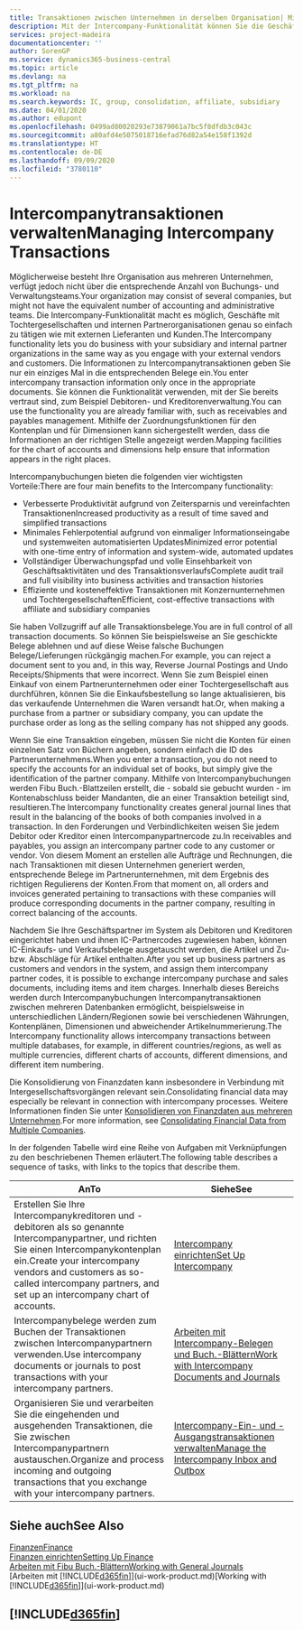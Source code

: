```yaml
---
title: Transaktionen zwischen Unternehmen in derselben Organisation| Microsoft Docs
description: Mit der Intercompany-Funktionalität können Sie die Geschäftsvorgänge und - transaktionen zwischen Unternehmen innerhalb derselben Organisation vereinfachen.
services: project-madeira
documentationcenter: ''
author: SorenGP
ms.service: dynamics365-business-central
ms.topic: article
ms.devlang: na
ms.tgt_pltfrm: na
ms.workload: na
ms.search.keywords: IC, group, consolidation, affiliate, subsidiary
ms.date: 04/01/2020
ms.author: edupont
ms.openlocfilehash: 0499ad80020293e73879061a7bc5f8dfdb3c043c
ms.sourcegitcommit: a80afd4e5075018716efad76d82a54e158f1392d
ms.translationtype: HT
ms.contentlocale: de-DE
ms.lasthandoff: 09/09/2020
ms.locfileid: "3780110"
---
```

# <a name="managing-intercompany-transactions"></a><span data-ttu-id="7e329-103">Intercompanytransaktionen verwalten</span><span class="sxs-lookup"><span data-stu-id="7e329-103">Managing Intercompany Transactions</span></span>
<span data-ttu-id="7e329-104">Möglicherweise besteht Ihre Organisation aus mehreren Unternehmen, verfügt jedoch nicht über die entsprechende Anzahl von Buchungs- und Verwaltungsteams.</span><span class="sxs-lookup"><span data-stu-id="7e329-104">Your organization may consist of several companies, but might not have the equivalent number of accounting and administrative teams.</span></span> <span data-ttu-id="7e329-105">Die Intercompany-Funktionalität macht es möglich, Geschäfte mit Tochtergesellschaften und internen Partnerorganisationen genau so einfach zu tätigen wie mit externen Lieferanten und Kunden.</span><span class="sxs-lookup"><span data-stu-id="7e329-105">The Intercompany functionality lets you do business with your subsidiary and internal partner organizations in the same way as you engage with your external vendors and customers.</span></span> <span data-ttu-id="7e329-106">Die Informationen zu Intercompanytransaktionen geben Sie nur ein einziges Mal in die entsprechenden Belege ein.</span><span class="sxs-lookup"><span data-stu-id="7e329-106">You enter intercompany transaction information only once in the appropriate documents.</span></span> <span data-ttu-id="7e329-107">Sie können die Funktionalität verwenden, mit der Sie bereits vertraut sind, zum Beispiel Debitoren- und Kreditorenverwaltung.</span><span class="sxs-lookup"><span data-stu-id="7e329-107">You can use the functionality you are already familiar with, such as receivables and payables management.</span></span> <span data-ttu-id="7e329-108">Mithilfe der Zuordnungsfunktionen für den Kontenplan und für Dimensionen kann sichergestellt werden, dass die Informationen an der richtigen Stelle angezeigt werden.</span><span class="sxs-lookup"><span data-stu-id="7e329-108">Mapping facilities for the chart of accounts and dimensions help ensure that information appears in the right places.</span></span>  

<span data-ttu-id="7e329-109">Intercompanybuchungen bieten die folgenden vier wichtigsten Vorteile:</span><span class="sxs-lookup"><span data-stu-id="7e329-109">There are four main benefits to the Intercompany functionality:</span></span>  

- <span data-ttu-id="7e329-110">Verbesserte Produktivität aufgrund von Zeitersparnis und vereinfachten Transaktionen</span><span class="sxs-lookup"><span data-stu-id="7e329-110">Increased productivity as a result of time saved and simplified transactions</span></span>  
- <span data-ttu-id="7e329-111">Minimales Fehlerpotential aufgrund von einmaliger Informationseingabe und systemweiten automatisierten Updates</span><span class="sxs-lookup"><span data-stu-id="7e329-111">Minimized error potential with one-time entry of information and system-wide, automated updates</span></span>  
- <span data-ttu-id="7e329-112">Vollständiger Überwachungspfad und volle Einsehbarkeit von Geschäftsaktivitäten und des Transaktionsverlaufs</span><span class="sxs-lookup"><span data-stu-id="7e329-112">Complete audit trail and full visibility into business activities and transaction histories</span></span>  
- <span data-ttu-id="7e329-113">Effiziente und kosteneffektive Transaktionen mit Konzernunternehmen und Tochtergesellschaften</span><span class="sxs-lookup"><span data-stu-id="7e329-113">Efficient, cost-effective transactions with affiliate and subsidiary companies</span></span>  

<span data-ttu-id="7e329-114">Sie haben Vollzugriff auf alle Transaktionsbelege.</span><span class="sxs-lookup"><span data-stu-id="7e329-114">You are in full control of all transaction documents.</span></span> <span data-ttu-id="7e329-115">So können Sie beispielsweise an Sie geschickte Belege ablehnen und auf diese Weise falsche Buchungen Belege/Lieferungen rückgängig machen.</span><span class="sxs-lookup"><span data-stu-id="7e329-115">For example, you can reject a document sent to you and, in this way, Reverse Journal Postings and Undo Receipts/Shipments that were incorrect.</span></span> <span data-ttu-id="7e329-116">Wenn Sie zum Beispiel einen Einkauf von einem Partnerunternehmen oder einer Tochtergesellschaft aus durchführen, können Sie die Einkaufsbestellung so lange aktualisieren, bis das verkaufende Unternehmen die Waren versandt hat.</span><span class="sxs-lookup"><span data-stu-id="7e329-116">Or, when making a purchase from a partner or subsidiary company, you can update the purchase order as long as the selling company has not shipped any goods.</span></span>  

<span data-ttu-id="7e329-117">Wenn Sie eine Transaktion eingeben, müssen Sie nicht die Konten für einen einzelnen Satz von Büchern angeben, sondern einfach die ID des Partnerunternehmens.</span><span class="sxs-lookup"><span data-stu-id="7e329-117">When you enter a transaction, you do not need to specify the accounts for an individual set of books, but simply give the identification of the partner company.</span></span> <span data-ttu-id="7e329-118">Mithilfe von Intercompanybuchungen werden Fibu Buch.-Blattzeilen erstellt, die - sobald sie gebucht wurden - im Kontenabschluss beider Mandanten, die an einer Transaktion beteiligt sind, resultieren.</span><span class="sxs-lookup"><span data-stu-id="7e329-118">The Intercompany functionality creates general journal lines that result in the balancing of the books of both companies involved in a transaction.</span></span> <span data-ttu-id="7e329-119">In den Forderungen und Verbindlichkeiten weisen Sie jedem Debitor oder Kreditor einen Intercompanypartnercode zu.</span><span class="sxs-lookup"><span data-stu-id="7e329-119">In receivables and payables, you assign an intercompany partner code to any customer or vendor.</span></span> <span data-ttu-id="7e329-120">Von diesem Moment an erstellen alle Aufträge und Rechnungen, die nach Transaktionen mit diesen Unternehmen generiert werden, entsprechende Belege im Partnerunternehmen, mit dem Ergebnis des richtigen Regulierens der Konten.</span><span class="sxs-lookup"><span data-stu-id="7e329-120">From that moment on, all orders and invoices generated pertaining to transactions with these companies will produce corresponding documents in the partner company, resulting in correct balancing of the accounts.</span></span>  

 <span data-ttu-id="7e329-121">Nachdem Sie Ihre Geschäftspartner im System als Debitoren und Kreditoren eingerichtet haben und ihnen IC-Partnercodes zugewiesen haben, können IC-Einkaufs- und Verkaufsbelege ausgetauscht werden, die Artikel und Zu- bzw. Abschläge für Artikel enthalten.</span><span class="sxs-lookup"><span data-stu-id="7e329-121">After you set up business partners as customers and vendors in the system, and assign them intercompany partner codes, it is possible to exchange intercompany purchase and sales documents, including items and item charges.</span></span> <span data-ttu-id="7e329-122">Innerhalb dieses Bereichs werden durch Intercompanybuchungen Intercompanytransaktionen zwischen mehreren Datenbanken ermöglicht, beispielsweise in unterschiedlichen Ländern/Regionen sowie bei verschiedenen Währungen, Kontenplänen, Dimensionen und abweichender Artikelnummerierung.</span><span class="sxs-lookup"><span data-stu-id="7e329-122">The Intercompany functionality allows intercompany transactions between multiple databases, for example, in different countries/regions, as well as multiple currencies, different charts of accounts, different dimensions, and different item numbering.</span></span>  

<span data-ttu-id="7e329-123">Die Konsolidierung von Finanzdaten kann insbesondere in Verbindung mit Intergesellschaftsvorgängen relevant sein.</span><span class="sxs-lookup"><span data-stu-id="7e329-123">Consolidating financial data may especially be relevant in connection with intercompany processes.</span></span> <span data-ttu-id="7e329-124">Weitere Informationen finden Sie unter [Konsolidieren von Finanzdaten aus mehreren Unternehmen](finance-consolidated-company-reporting.md).</span><span class="sxs-lookup"><span data-stu-id="7e329-124">For more information, see [Consolidating Financial Data from Multiple Companies](finance-consolidated-company-reporting.md).</span></span>

<span data-ttu-id="7e329-125">In der folgenden Tabelle wird eine Reihe von Aufgaben mit Verknüpfungen zu den beschriebenen Themen erläutert.</span><span class="sxs-lookup"><span data-stu-id="7e329-125">The following table describes a sequence of tasks, with links to the topics that describe them.</span></span>

 |<span data-ttu-id="7e329-126">An</span><span class="sxs-lookup"><span data-stu-id="7e329-126">To</span></span> |<span data-ttu-id="7e329-127">Siehe</span><span class="sxs-lookup"><span data-stu-id="7e329-127">See</span></span>|
 |---|---|
 |<span data-ttu-id="7e329-128">Erstellen Sie Ihre Intercompanykreditoren und -debitoren als so genannte Intercompanypartner, und richten Sie einen Intercompanykontenplan ein.</span><span class="sxs-lookup"><span data-stu-id="7e329-128">Create your intercompany vendors and customers as so-called intercompany partners, and set up an intercompany chart of accounts.</span></span>|[<span data-ttu-id="7e329-129">Intercompany einrichten</span><span class="sxs-lookup"><span data-stu-id="7e329-129">Set Up Intercompany</span></span>](intercompany-how-setup.md)|
 |<span data-ttu-id="7e329-130">Intercompanybelege werden zum Buchen der Transaktionen zwischen Intercompanypartnern verwenden.</span><span class="sxs-lookup"><span data-stu-id="7e329-130">Use intercompany documents or journals to post transactions with your intercompany partners.</span></span>|[<span data-ttu-id="7e329-131">Arbeiten mit Intercompany-Belegen und Buch.-Blättern</span><span class="sxs-lookup"><span data-stu-id="7e329-131">Work with Intercompany Documents and Journals</span></span>](intercompany-how-work-documents-journals.md)|
 |<span data-ttu-id="7e329-132">Organisieren Sie und verarbeiten Sie die eingehenden und ausgehenden Transaktionen, die Sie zwischen Intercompanypartnern austauschen.</span><span class="sxs-lookup"><span data-stu-id="7e329-132">Organize and process incoming and outgoing transactions that you exchange with your intercompany partners.</span></span>|[<span data-ttu-id="7e329-133">Intercompany-Ein- und -Ausgangstransaktionen verwalten</span><span class="sxs-lookup"><span data-stu-id="7e329-133">Manage the Intercompany Inbox and Outbox</span></span>](intercompany-how-manage-intercompany-inbox.md)|

## <a name="see-also"></a><span data-ttu-id="7e329-134">Siehe auch</span><span class="sxs-lookup"><span data-stu-id="7e329-134">See Also</span></span>
[<span data-ttu-id="7e329-135">Finanzen</span><span class="sxs-lookup"><span data-stu-id="7e329-135">Finance</span></span>](finance.md)  
[<span data-ttu-id="7e329-136">Finanzen einrichten</span><span class="sxs-lookup"><span data-stu-id="7e329-136">Setting Up Finance</span></span>](finance-setup-finance.md)  
[<span data-ttu-id="7e329-137">Arbeiten mit Fibu Buch.-Blättern</span><span class="sxs-lookup"><span data-stu-id="7e329-137">Working with General Journals</span></span>](ui-work-general-journals.md)  
<span data-ttu-id="7e329-138">[Arbeiten mit [!INCLUDE[d365fin](includes/d365fin_md.md)]](ui-work-product.md)</span><span class="sxs-lookup"><span data-stu-id="7e329-138">[Working with [!INCLUDE[d365fin](includes/d365fin_md.md)]](ui-work-product.md)</span></span>

## [!INCLUDE[d365fin](includes/free_trial_md.md)]  
